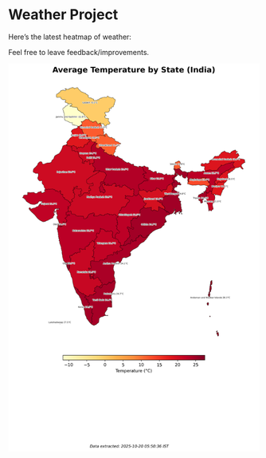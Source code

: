 # Weather Project

Here’s the latest heatmap of weather:

Feel free to leave feedback/improvements.

![India Heatmap](docs/assets/india_heatmap.png?v=F58056)
